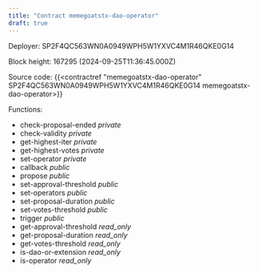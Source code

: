 ```yaml
---
title: "Contract memegoatstx-dao-operator"
draft: true
---
```

Deployer: SP2F4QC563WN0A0949WPH5W1YXVC4M1R46QKE0G14


 



Block height: 167295 (2024-09-25T11:36:45.000Z)

Source code: {{<contractref "memegoatstx-dao-operator" SP2F4QC563WN0A0949WPH5W1YXVC4M1R46QKE0G14 memegoatstx-dao-operator>}}

Functions:

* check-proposal-ended _private_
* check-validity _private_
* get-highest-iter _private_
* get-highest-votes _private_
* set-operator _private_
* callback _public_
* propose _public_
* set-approval-threshold _public_
* set-operators _public_
* set-proposal-duration _public_
* set-votes-threshold _public_
* trigger _public_
* get-approval-threshold _read_only_
* get-proposal-duration _read_only_
* get-votes-threshold _read_only_
* is-dao-or-extension _read_only_
* is-operator _read_only_
